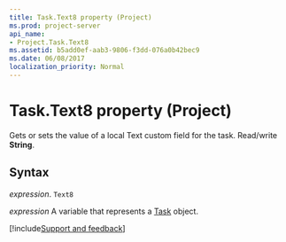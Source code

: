 ```yaml
---
title: Task.Text8 property (Project)
ms.prod: project-server
api_name:
- Project.Task.Text8
ms.assetid: b5add0ef-aab3-9806-f3dd-076a0b42bec9
ms.date: 06/08/2017
localization_priority: Normal
---
```



# Task.Text8 property (Project)

Gets or sets the value of a local Text custom field for the task. Read/write  **String**.


## Syntax

_expression_. `Text8`

_expression_ A variable that represents a [Task](./Project.Task.md) object.

[!include[Support and feedback](~/includes/feedback-boilerplate.md)]